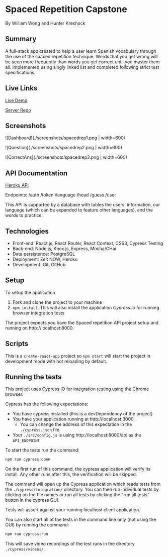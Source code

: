 # Spaced Repetition Capstone

By William Wong and Hunter Kreshock

## Summary

A full-stack app created to help a user learn Spanish vocabulary through the use of the spaced repetition technique. Words that you get wrong will be seen more frequently than words you get correct until you master them all. Implemented using singly linked list and completed following strict test specifications. 

## Live Links

[Live Demo](https://spaced-repetition-client-will-hunter.dc5will.now.sh)

[Server Repo](https://github.com/thinkful-ei-armadillo/spaced-repetition-server-william-hunter)

## Screenshots 

![Dashboard](./screenshots/spacedrep1.png | width=600)

![Question](./screenshots/spacedrep2.png | width=600)

![CorrectAns](./screenshots/spacedrep3.png | width=600)


## API Documentation

[Heroku API](https://tranquil-harbor-49659.herokuapp.com/)

Endpoints: /auth /token /language /head /guess /user

This API is supported by a database with tables the users' information, our language (which can be expanded to feature other languages), and the words to practice.

## Technologies

* Front-end: React.js, React Router, React Context, CSS3, Cypress Testing 
* Back-end: Node.js, Knex.js, Express, Mocha/CHai
* Data persistence: PostgreSQL
* Deployment: Zeit NOW, Heroku
* Development: Git, GitHub

## Setup

To setup the application

1. Fork and clone the project to your machine
2. `npm install`. This will also install the application *Cypress.io* for running browser integration tests

The project expects you have the Spaced repetition API project setup and running on http://localhost:8000.

## Scripts

This is a `create-react-app` project so `npm start` will start the project in development mode with hot reloading by default.

## Running the tests

This project uses [Cypress IO](https://docs.cypress.io) for integration testing using the Chrome browser.

Cypress has the following expectations:

- You have cypress installed (this is a devDependency of the project)
- You have your application running at http://localhost:3000.
  - You can change the address of this expectation in the `./cypress.json` file.
- Your `./src/config.js` is using http://localhost:8000/api as the `API_ENDPOINT`

To start the tests run the command:

```bash
npm run cypress:open
```

On the first run of this command, the cypress application will verify its install. Any other runs after this, the verification will be skipped.

The command will open up the Cypress application which reads tests from the `./cypress/integration/` directory. You can then run individual tests by clicking on the file names or run all tests by clicking the "run all tests" button in the cypress GUI.

Tests will assert against your running localhost client application.

You can also start all of the tests in the command line only (not using the GUI) by running the command:

```bash
npm run cypress:run
```

This will save video recordings of the test runs in the directory `./cypress/videos/`.

